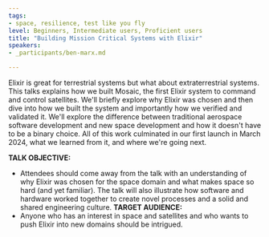 ```yaml
---
tags:
- space, resilience, test like you fly
level: Beginners, Intermediate users, Proficient users
title: "Building Mission Critical Systems with Elixir"
speakers:
- _participants/ben-marx.md

---
```

Elixir is great for terrestrial systems but what about extraterrestrial systems. This talks explains how we built Mosaic, the first Elixir system to command and control satellites. We'll briefly explore why Elixir was chosen and then dive into how we built the system and importantly how we verified and validated it. We'll explore the difference between traditional aerospace software development and new space development and how it doesn't have to be a binary choice. All of this work culminated in our first launch in March 2024, what we learned from it, and where we're going next.

**TALK OBJECTIVE:**
- Attendees should come away from the talk with an understanding of why Elixir was chosen for the space domain and what makes space so hard (and yet familiar). The talk will also illustrate how software and hardware worked together to create novel processes and a solid and shared engineering culture.
**TARGET AUDIENCE:**
- Anyone who has an interest in space and satellites and who wants to push Elixir into new domains should be intrigued.